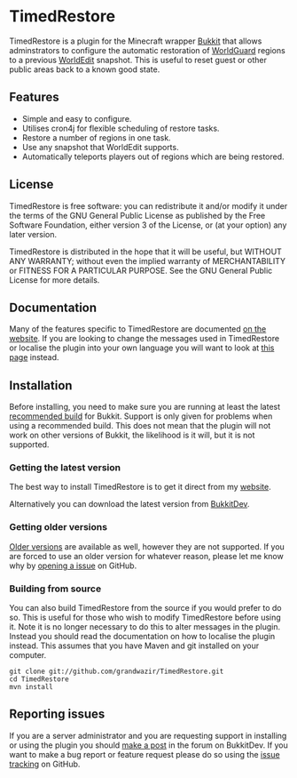 TimedRestore
====================================

TimedRestore is a plugin for the Minecraft wrapper [Bukkit](http://bukkit.org/) that allows adminstrators to configure the automatic restoration of [WorldGuard](dev.bukkit.org/server-mods/worldguard) regions to a previous [WorldEdit](dev.bukkit.org/server-mods/worldedit/‎
) snapshot. This is useful to reset guest or other public areas back to a known good state.

## Features

- Simple and easy to configure.
- Utilises cron4j for flexible scheduling of restore tasks.
- Restore a number of regions in one task.
- Use any snapshot that WorldEdit supports.
- Automatically teleports players out of regions which are being restored.

## License

TimedRestore is free software: you can redistribute it and/or modify it under the terms of the GNU General Public License as published by the Free Software Foundation, either version 3 of the License, or (at your option) any later version.

TimedRestore is distributed in the hope that it will be useful, but WITHOUT ANY WARRANTY; without even the implied warranty of MERCHANTABILITY or FITNESS FOR A PARTICULAR PURPOSE. See the GNU General Public License for more details.

## Documentation

Many of the features specific to TimedRestore are documented [on the website](http://grandwazir.github.com/TimedRestore). If you are looking to change the messages used in TimedRestore or localise the plugin into your own language you will want to look at [this page](https://github.com/grandwazir/BukkitUtilities/wiki/Localisation) instead.

## Installation

Before installing, you need to make sure you are running at least the latest [recommended build](http://dl.bukkit.org/latest-rb/craftbukkit.jar) for Bukkit. Support is only given for problems when using a recommended build. This does not mean that the plugin will not work on other versions of Bukkit, the likelihood is it will, but it is not supported.

### Getting the latest version

The best way to install TimedRestore is to get it direct from my [website](http://grandwazir.github.com/TimedRestore/download.html). 

Alternatively you can download the latest version from [BukkitDev](http://dev.bukkit.org/server-mods/timedrestore/).

### Getting older versions

[Older versions](http://grandwazir.github.com/TimedRestore/download.html) are available as well, however they are not supported. If you are forced to use an older version for whatever reason, please let me know why by [opening a issue](https://github.com/grandwazir/TimedRestore/issues/new) on GitHub.

### Building from source

You can also build TimedRestore from the source if you would prefer to do so. This is useful for those who wish to modify TimedRestore before using it. Note it is no longer necessary to do this to alter messages in the plugin. Instead you should read the documentation on how to localise the plugin instead. This assumes that you have Maven and git installed on your computer.

    git clone git://github.com/grandwazir/TimedRestore.git
    cd TimedRestore
    mvn install

## Reporting issues

If you are a server administrator and you are requesting support in installing or using the plugin you should [make a post](http://dev.bukkit.org/server-mods/timedrestore/forum/create-thread/) in the forum on BukkitDev. If you want to make a bug report or feature request please do so using the [issue tracking](https://github.com/grandwazir/TimedRestore/issues) on GitHub.
